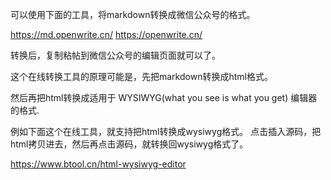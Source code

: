 可以使用下面的工具，将markdown转换成微信公众号的格式。

https://md.openwrite.cn/
https://openwrite.cn/

转换后，复制粘帖到微信公众号的编辑页面就可以了。

这个在线转换工具的原理可能是，先把markdown转换成html格式。

然后再把html转换成适用于 WYSIWYG(what you see is what you get) 编辑器的格式.

例如下面这个在线工具，就支持把html转换成wysiwyg格式。
点击插入源码，把html拷贝进去，然后再点击源码，就转换回wysiwyg格式了。

https://www.btool.cn/html-wysiwyg-editor